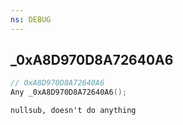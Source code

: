 ```yaml
---
ns: DEBUG
---
```

## _0xA8D970D8A72640A6

```c
// 0xA8D970D8A72640A6
Any _0xA8D970D8A72640A6();
```

```
nullsub, doesn't do anything
```

